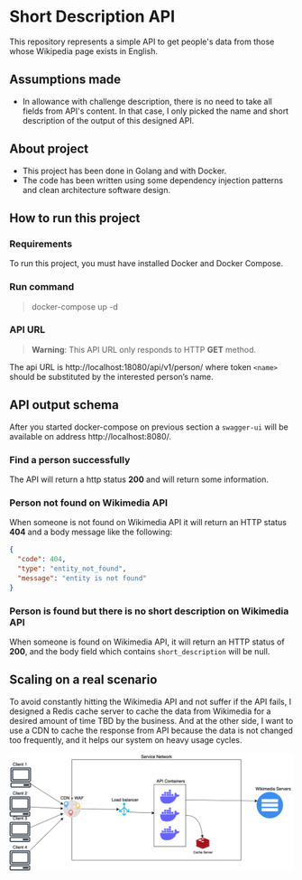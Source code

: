 # Short Description API

This repository represents a simple API to get people's data from those whose Wikipedia page exists in English.

## Assumptions made

* In allowance with challenge description, there is no need to take all fields from API's content. In that case, I only picked the name and short description of the output of this designed API.

## About project
* This project has been done in Golang and with Docker. 
* The code has been written using some dependency injection patterns and clean architecture software design.

## How to run this project
###  Requirements
To run this project, you must have installed Docker and Docker Compose.

###  Run command

> docker-compose up -d

### API URL
> **Warning**: This API URL only responds to HTTP **GET** method.

The api URL is http://localhost:18080/api/v1/person/<name> where token `<name>` should be substituted by the interested person’s name.


## API output schema
After you started docker-compose on previous section a `swagger-ui` will be available on address http://localhost:8080/.

### Find a person successfully
The API will return a http status **200** and will return some information.

### Person not found on Wikimedia API
When someone is not found on Wikimedia API it will return an HTTP status **404** and a body message like the following:


```json
{
  "code": 404,
  "type": "entity_not_found",
  "message": "entity is not found"
}
```

### Person is found but there is no short description on Wikimedia API
When someone is found on Wikimedia API, it will return an HTTP status of **200**, and the body field which contains `short_description` will be null.

## Scaling on a real scenario
To avoid constantly hitting the Wikimedia API and not suffer if the API fails, I designed a Redis cache server to cache the data from Wikimedia for a desired amount of time TBD by the business.
And at the other side, I want to use a CDN to cache the response from API because the data is not changed too frequently, and it helps our system on heavy usage cycles.


![Infrastructure example](infrastructure.png)
